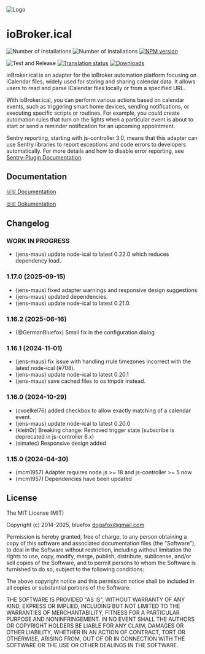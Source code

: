 ![Logo](admin/ical.png)
# ioBroker.ical

![Number of Installations](http://iobroker.live/badges/ical-installed.svg)
![Number of Installations](http://iobroker.live/badges/ical-stable.svg)
[![NPM version](http://img.shields.io/npm/v/iobroker.ical.svg)](https://www.npmjs.com/package/iobroker.ical)

![Test and Release](https://github.com/iobroker-community-adapters/ioBroker.ical/workflows/Test%20and%20Release/badge.svg)
[![Translation status](https://weblate.iobroker.net/widgets/adapters/-/ical/svg-badge.svg)](https://weblate.iobroker.net/engage/adapters/?utm_source=widget)
[![Downloads](https://img.shields.io/npm/dm/iobroker.ical.svg)](https://www.npmjs.com/package/iobroker.ical)

ioBroker.ical is an adapter for the ioBroker automation platform focusing on iCalendar files, widely used for storing and sharing calendar data. It allows users to read and parse iCalendar files locally or from a specified URL.  

With ioBroker.ical, you can perform various actions based on calendar events, such as triggering smart home devices, sending notifications, or executing specific scripts or routines. For example, you could create automation rules that turn on the lights when a particular event is about to start or send a reminder notification for an upcoming appointment.  

Sentry reporting, starting with js-controller 3.0, means that this adapter can use Sentry libraries to report exceptions and code errors to developers automatically. For more details and how to disable error reporting, see [Sentry-Plugin Documentation](https://github.com/ioBroker/plugin-sentry#plugin-sentry). 

## Documentation

[🇺🇸 Documentation](./docs/en/README.md)

[🇩🇪 Dokumentation](./docs/de/README.md)

<!-- 
## Todo
* fix timezone stuff in tests
-->

## Changelog
<!--
	Placeholder for the next version (at the beginning of the line):
	### **WORK IN PROGRESS**
-->
### **WORK IN PROGRESS**
* (jens-maus) update node-ical to latest 0.22.0 which reduces dependency load.

### 1.17.0 (2025-09-15)
* (jens-maus) fixed adapter warnings and responsive design suggestions.
* (jens-maus) updated dependencies.
* (jens-maus) update node-ical to latest 0.21.0.

### 1.16.2 (2025-06-16)

* (@GermanBluefox) Small fix in the configuration dialog

### 1.16.1 (2024-11-01)
* (jens-maus) fix issue with handling rrule timezones incorrect with the latest node-ical (#708).
* (jens-maus) update node-ical to latest 0.20.1
* (jens-maus) save cached files to os tmpdir instead.

### 1.16.0 (2024-10-29)
* (cvoelkel76) added checkbox to allow exactly matching of a calendar event.
* (jens-maus) update node-ical to latest 0.20.0
* (klein0r) Breaking change: Removed trigger state (subscribe is deprecated in js-controller 6.x)
* (simatec) Responsive design added

### 1.15.0 (2024-04-30)
* (mcm1957) Adapter requires node.js >= 18 and js-controller >= 5 now
* (mcm1957) Dependencies have been updated

## License

The MIT License (MIT)

Copyright (c) 2014-2025, bluefox <dogafox@gmail.com>

Permission is hereby granted, free of charge, to any person obtaining a copy
of this software and associated documentation files (the "Software"), to deal
in the Software without restriction, including without limitation the rights
to use, copy, modify, merge, publish, distribute, sublicense, and/or sell
copies of the Software, and to permit persons to whom the Software is
furnished to do so, subject to the following conditions:

The above copyright notice and this permission notice shall be included in all
copies or substantial portions of the Software.

THE SOFTWARE IS PROVIDED "AS IS", WITHOUT WARRANTY OF ANY KIND, EXPRESS OR
IMPLIED, INCLUDING BUT NOT LIMITED TO THE WARRANTIES OF MERCHANTABILITY,
FITNESS FOR A PARTICULAR PURPOSE AND NONINFRINGEMENT. IN NO EVENT SHALL THE
AUTHORS OR COPYRIGHT HOLDERS BE LIABLE FOR ANY CLAIM, DAMAGES OR OTHER
LIABILITY, WHETHER IN AN ACTION OF CONTRACT, TORT OR OTHERWISE, ARISING FROM,
OUT OF OR IN CONNECTION WITH THE SOFTWARE OR THE USE OR OTHER DEALINGS IN THE
SOFTWARE.
